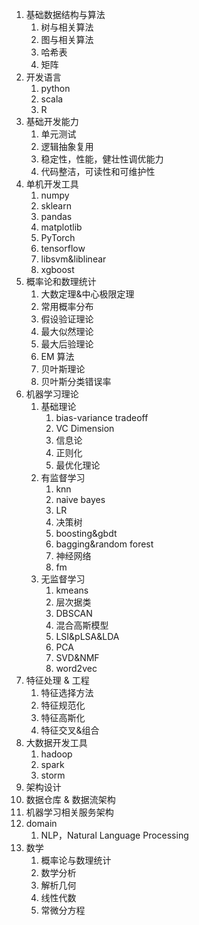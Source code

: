 1. 基础数据结构与算法
   1. 树与相关算法
   2. 图与相关算法
   3. 哈希表
   4. 矩阵
2. 开发语言
   1. python
   2. scala
   3. R
3. 基础开发能力
   1. 单元测试
   2. 逻辑抽象复用
   3. 稳定性，性能，健壮性调优能力
   4. 代码整洁，可读性和可维护性
4. 单机开发工具
   1. numpy
   2. sklearn
   3. pandas
   4. matplotlib
   5. PyTorch
   6. tensorflow
   7. libsvm&liblinear
   8. xgboost
5. 概率论和数理统计
   1. 大数定理&中心极限定理
   2. 常用概率分布
   3. 假设验证理论
   4. 最大似然理论
   5. 最大后验理论
   6. EM 算法
   7. 贝叶斯理论
   8. 贝叶斯分类错误率
6. 机器学习理论
   1. 基础理论
      1. bias-variance tradeoff
      2. VC Dimension
      3. 信息论
      4. 正则化
      5. 最优化理论
   2. 有监督学习
      1. knn
      2. naive bayes
      3. LR
      4. 决策树
      5. boosting&gbdt
      6. bagging&random forest
      7. 神经网络
      8. fm
   3. 无监督学习
      1. kmeans
      2. 层次据类
      3. DBSCAN
      4. 混合高斯模型
      5. LSI&pLSA&LDA
      6. PCA
      7. SVD&NMF
      8. word2vec
7. 特征处理 & 工程
   1. 特征选择方法
   2. 特征规范化
   3. 特征高斯化
   4. 特征交叉&组合
8. 大数据开发工具
   1. hadoop
   2. spark
   3. storm
9. 架构设计
10. 数据仓库 & 数据流架构
11. 机器学习相关服务架构
12. domain
    1. NLP，Natural Language Processing
13. 数学
    1. 概率论与数理统计
    2. 数学分析
    3. 解析几何
    4. 线性代数
    5. 常微分方程
